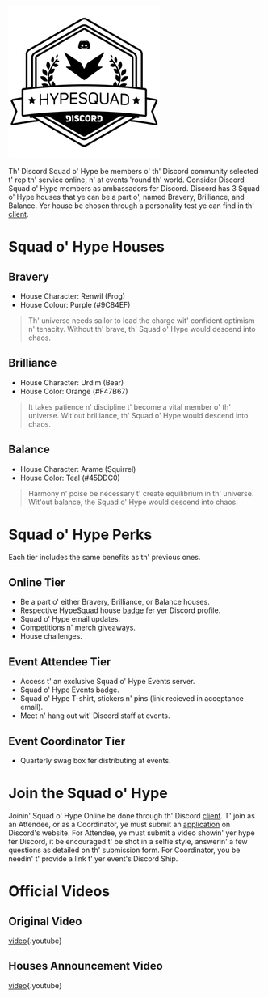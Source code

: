 <!-- TITLE: Squad o' Hype -->
<!-- SUBTITLE: Be ye Hyped? Because I be feelin' super duper hyped t' tell ye 'bout 'tis really cool thing! -->

![Hypesquadsmall](/uploads/hypesquad/hypesquadsmall.png "Full Squad o' Hype Badge")

Th' Discord Squad o' Hype be members o' th' Discord community selected t' rep th' service online, n' at events 'round th' world. Consider Discord Squad o' Hype members as ambassadors fer Discord. 
Discord has 3 Squad o' Hype houses that ye can be a part o', named Bravery, Brilliance, and Balance. Yer house be chosen through a personality test ye can find in th' [client](https://discordapp.com/settings/hypesquad-online).
# Squad o' Hype Houses
## Bravery

* House Character: Renwil (Frog)
* House Colour: Purple (#9C84EF)

> Th' universe needs sailor to lead the charge wit' confident optimism n' tenacity. Without th' brave, th' Squad o' Hype would descend into chaos.

## Brilliance

* House Character: Urdim (Bear)
* House Color: Orange (#F47B67)

> It takes patience n' discipline t' become a vital member o' th' universe. Wit'out brilliance, th' Squad o' Hype would descend into chaos.

## Balance

* House Character: Arame (Squirrel)
* House Color: Teal (#45DDC0)

> Harmony n' poise be necessary t' create equilibrium in th' universe. Wit'out balance, the Squad o' Hype would descend into chaos.



# Squad o' Hype Perks
Each tier includes the same benefits as th' previous ones.

## Online Tier
* Be a part o' either Bravery, Brilliance, or Balance houses.
* Respective HypeSquad house [badge](/badges) fer yer Discord profile.
* Squad o' Hype email updates.
* Competitions n' merch giveaways.
* House challenges.

## Event Attendee Tier
* Access t' an exclusive Squad o' Hype Events server.
* Squad o' Hype Events badge.
* Squad o' Hype T-shirt, stickers n' pins (link recieved in acceptance email).
* Meet n' hang out wit' Discord staff at events.

## Event Coordinator Tier
* Quarterly swag box fer distributing at events.

# Join the Squad o' Hype
Joinin' Squad o' Hype Online be done through th' Discord [client](https://discordapp.com/settings/hypesquad-online). T' join as an Attendee, or as a Coordinator, ye must submit an [application](https://discordapp.com/hypesquad) on Discord's website. For Attendee, ye must submit a video showin' yer hype fer Discord, it be encouraged t' be shot in a selfie style, answerin' a few questions as detailed on th' submission form. For Coordinator, you be needin' t' provide a link t' yer event's Discord Ship.

# Official Videos
## Original Video
[video](https://www.youtube.com/watch?v=rXZkTT-5m9o){.youtube}

## Houses Announcement Video
[video](https://www.youtube.com/watch?v=SWzB1mx2o5k){.youtube}